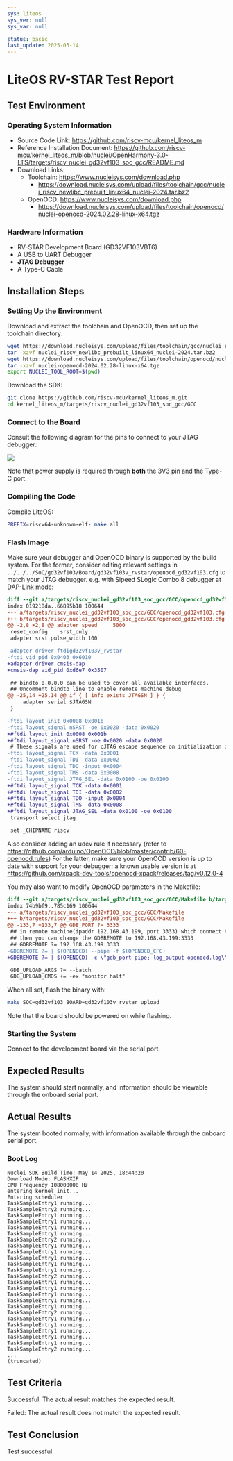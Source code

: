 ```yaml
---
sys: liteos
sys_ver: null
sys_var: null

status: basic
last_update: 2025-05-14
---
```


# LiteOS RV-STAR Test Report

## Test Environment

### Operating System Information

- Source Code Link: https://github.com/riscv-mcu/kernel_liteos_m
- Reference Installation Document: https://github.com/riscv-mcu/kernel_liteos_m/blob/nuclei/OpenHarmony-3.0-LTS/targets/riscv_nuclei_gd32vf103_soc_gcc/README.md
- Download Links:
    - Toolchain: https://www.nucleisys.com/download.php
        - https://download.nucleisys.com/upload/files/toolchain/gcc/nuclei_riscv_newlibc_prebuilt_linux64_nuclei-2024.tar.bz2
    - OpenOCD: https://www.nucleisys.com/download.php
        - https://download.nucleisys.com/upload/files/toolchain/openocd/nuclei-openocd-2024.02.28-linux-x64.tgz

### Hardware Information

- RV-STAR Development Board (GD32VF103VBT6)
- A USB to UART Debugger
- **JTAG Debugger**
- A Type-C Cable

## Installation Steps

### Setting Up the Environment

Download and extract the toolchain and OpenOCD, then set up the toolchain directory:
```bash
wget https://download.nucleisys.com/upload/files/toolchain/gcc/nuclei_riscv_newlibc_prebuilt_linux64_nuclei-2024.tar.bz2
tar -xzvf nuclei_riscv_newlibc_prebuilt_linux64_nuclei-2024.tar.bz2
wget https://download.nucleisys.com/upload/files/toolchain/openocd/nuclei-openocd-2024.02.28-linux-x64.tgz
tar -xzvf nuclei-openocd-2024.02.28-linux-x64.tgz
export NUCLEI_TOOL_ROOT=$(pwd)
```

Download the SDK:
```bash
git clone https://github.com/riscv-mcu/kernel_liteos_m.git
cd kernel_liteos_m/targets/riscv_nuclei_gd32vf103_soc_gcc/GCC
```

### Connect to the Board

Consult the following diagram for the pins to connect to your JTAG debugger:

![](pinout.jpg)

Note that power supply is required through **both** the 3V3 pin and the Type-C port.

### Compiling the Code

Compile LiteOS:
```bash
PREFIX=riscv64-unknown-elf- make all
```

### Flash Image

Make sure your debugger and OpenOCD binary is supported by the build system.
For the former, consider editing relevant settings in `../../../SoC/gd32vf103/Board/gd32vf103v_rvstar/openocd_gd32vf103.cfg` to match your JTAG debugger.
e.g. with Sipeed SLogic Combo 8 debugger at DAP-Link mode:
```diff
diff --git a/targets/riscv_nuclei_gd32vf103_soc_gcc/GCC/openocd_gd32vf103.cfg b/targets/riscv_nuclei_gd32vf103_soc_gcc/GCC/openocd_gd32vf103.cfg
index 019218da..66895b18 100644
--- a/targets/riscv_nuclei_gd32vf103_soc_gcc/GCC/openocd_gd32vf103.cfg
+++ b/targets/riscv_nuclei_gd32vf103_soc_gcc/GCC/openocd_gd32vf103.cfg
@@ -2,8 +2,8 @@ adapter speed     5000
 reset_config    srst_only
 adapter srst pulse_width 100

-adapter driver ftdigd32vf103v_rvstar
-ftdi vid_pid 0x0403 0x6010
+adapter driver cmsis-dap
+cmsis-dap vid_pid 0xd6e7 0x3507

 ## bindto 0.0.0.0 can be used to cover all available interfaces.
 ## Uncomment bindto line to enable remote machine debug
@@ -25,14 +25,14 @@ if { [ info exists JTAGSN ] } {
     adapter serial $JTAGSN
 }

-ftdi layout_init 0x0008 0x001b
-ftdi layout_signal nSRST -oe 0x0020 -data 0x0020
+#ftdi layout_init 0x0008 0x001b
+#ftdi layout_signal nSRST -oe 0x0020 -data 0x0020
 # These signals are used for cJTAG escape sequence on initialization only
-ftdi layout_signal TCK -data 0x0001
-ftdi layout_signal TDI -data 0x0002
-ftdi layout_signal TDO -input 0x0004
-ftdi layout_signal TMS -data 0x0008
-ftdi layout_signal JTAG_SEL -data 0x0100 -oe 0x0100
+#ftdi layout_signal TCK -data 0x0001
+#ftdi layout_signal TDI -data 0x0002
+#ftdi layout_signal TDO -input 0x0004
+#ftdi layout_signal TMS -data 0x0008
+#ftdi layout_signal JTAG_SEL -data 0x0100 -oe 0x0100
 transport select jtag

 set _CHIPNAME riscv
```

Also consider adding an udev rule if necessary (refer to https://github.com/arduino/OpenOCD/blob/master/contrib/60-openocd.rules)
For the latter, make sure your OpenOCD version is up to date with support for your debugger; a known usable version is at https://github.com/xpack-dev-tools/openocd-xpack/releases/tag/v0.12.0-4

You may also want to modify OpenOCD parameters in the Makefile:

```diff
diff --git a/targets/riscv_nuclei_gd32vf103_soc_gcc/GCC/Makefile b/targets/riscv_nuclei_gd32vf103_soc_gcc/GCC/Makefile
index 74b9bf9..785c169 100644
--- a/targets/riscv_nuclei_gd32vf103_soc_gcc/GCC/Makefile
+++ b/targets/riscv_nuclei_gd32vf103_soc_gcc/GCC/Makefile
@@ -133,7 +133,7 @@ GDB_PORT ?= 3333
 ## in remote machine(ipaddr 192.168.43.199, port 3333) which connect the hardware board,
 ## then you can change the GDBREMOTE to 192.168.43.199:3333
 ## GDBREMOTE ?= 192.168.43.199:3333
-GDBREMOTE ?= | $(OPENOCD) --pipe -f $(OPENOCD_CFG)
+GDBREMOTE ?= | $(OPENOCD) -c \"gdb_port pipe; log_output openocd.log\" -f $(OPENOCD_CFG)

 GDB_UPLOAD_ARGS ?= --batch
 GDB_UPLOAD_CMDS += -ex "monitor halt"
```

When all set, flash the binary with:

```bash
make SOC=gd32vf103 BOARD=gd32vf103v_rvstar upload
```

Note that the board should be powered on while flashing.

### Starting the System

Connect to the development board via the serial port.

## Expected Results

The system should start normally, and information should be viewable through the onboard serial port.

## Actual Results

The system booted normally, with information available through the onboard serial port.

### Boot Log

```log
Nuclei SDK Build Time: May 14 2025, 18:44:20
Download Mode: FLASHXIP
CPU Frequency 108000000 Hz
entering kernel init...
Entering scheduler
TaskSampleEntry1 running...
TaskSampleEntry2 running...
TaskSampleEntry1 running...
TaskSampleEntry1 running...
TaskSampleEntry1 running...
TaskSampleEntry1 running...
TaskSampleEntry2 running...
TaskSampleEntry1 running...
TaskSampleEntry1 running...
TaskSampleEntry1 running...
TaskSampleEntry1 running...
TaskSampleEntry1 running...
TaskSampleEntry2 running...
TaskSampleEntry1 running...
TaskSampleEntry1 running...
TaskSampleEntry1 running...
TaskSampleEntry1 running...
TaskSampleEntry1 running...
TaskSampleEntry2 running...
TaskSampleEntry1 running...
TaskSampleEntry1 running...
TaskSampleEntry1 running...
TaskSampleEntry1 running...
TaskSampleEntry1 running...
TaskSampleEntry2 running...
...
(truncated)
```

## Test Criteria

Successful: The actual result matches the expected result.

Failed: The actual result does not match the expected result.

## Test Conclusion

Test successful.
